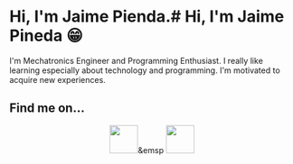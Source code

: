 # Hi, I'm Jaime Pienda.# Hi, I'm Jaime Pineda 😁

I'm Mechatronics Engineer and Programming Enthusiast. I really like learning especially about technology and programming. I'm motivated to acquire new experiences.

## Find me on...

<p align="center">
  <a href:"http://www.linkedin.com/in/jpin730"><img src="https://image.flaticon.com/icons/svg/174/174857.svg" width="50" height="50"/><a>&emsp
  <a href:"http://www.twitter.com/jpin730"><img src="https://image.flaticon.com/icons/svg/733/733579.svg" width="50" height="50"/><a>
</p>
